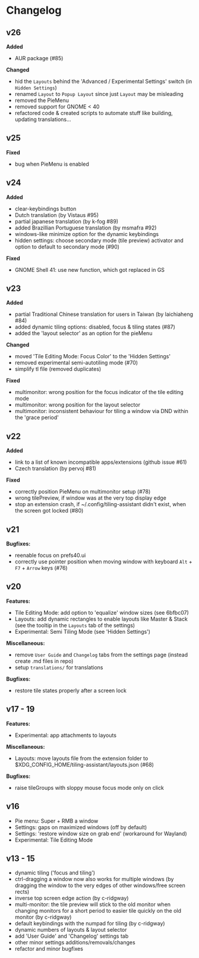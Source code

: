 # Changelog

## v26
**Added**
- AUR package (#85)

**Changed**
- hid the `Layouts` behind the 'Advanced / Experimental Settings' switch (in `Hidden Settings`)
- renamed `Layout` to `Popup Layout` since just `Layout` may be misleading
- removed the PieMenu
- removed support for GNOME < 40
- refactored code & created scripts to automate stuff like building, updating translations...


## v25
**Fixed**
- bug when PieMenu is enabled


## v24
**Added**
- clear-keybindings button
- Dutch translation (by Vistaus #95)
- partial japanese translation (by k-fog #89)
- added Brazillian Portuguese translation (by msmafra #92)
- windows-like minimize option for the dynamic keybindings
- hidden settings: choose secondary mode (tile preview) activator and option to default to secondary mode (#90)

**Fixed**
- GNOME Shell 41: use new function, which got replaced in GS


## v23
**Added**
- partial Traditional Chinese translation for users in Taiwan (by laichiaheng #84)
- added dynamic tiling options: disabled, focus & tiling states (#87)
- added the 'layout selector' as an option for the pieMenu

**Changed**
- moved 'Tile Editing Mode: Focus Color' to the 'Hidden Settings'
- removed experimental semi-autotiling mode (#70)
- simplify tl file (removed duplicates)

**Fixed**
- multimonitor: wrong position for the focus indicator of the tile editing mode
- multimonitor: wrong position for the layout selector
- multimonitor: inconsistent behaviour for tiling a window via DND within the 'grace period'


## v22
**Added**
- link to a list of known incompatible apps/extensions (github issue #61)
- Czech translation (by pervoj #81)

**Fixed**
- correctly position PieMenu on multimonitor setup (#78)
- wrong tilePreview, if window was at the very top display edge
- stop an extension crash, if ~/.config/tiling-assistant didn't exist, when the screen got locked (#80)


## v21
**Bugfixes:**
- reenable focus on prefs40.ui
- correctly use pointer position when moving window with keyboard `Alt` + `F7` + `Arrow` keys (#76)


## v20
**Features:**
- Tile Editing Mode: add option to 'equalize' window sizes (see 6bfbc07)
- Layouts: add dynamic rectangles to enable layouts like Master & Stack (see the tooltip in the `Layouts` tab of the settings)
- Experimental: Semi Tiling Mode (see 'Hidden Settings')

**Miscellaneous:**
- remove `User Guide` and `Changelog` tabs from the settings page (instead create .md files in repo)
- setup `translations/` for translations

**Bugfixes:**
- restore tile states properly after a screen lock


## v17 - 19
**Features:**
- Experimental: app attachments to layouts

**Miscellaneous:**
- Layouts: move layouts file from the extension folder to $XDG_CONFIG_HOME/tiling-assistant/layouts.json (#68)

**Bugfixes:**
- raise tileGroups with sloppy mouse focus mode only on click


## v16
- Pie menu: Super + RMB a window
- Settings: gaps on maximized windows (off by default)
- Settings: 'restore window size on grab end' (workaround for Wayland)
- Experimental: Tile Editing Mode


## v13 - 15
- dynamic tiling ('focus and tiling')
- ctrl-dragging a window now also works for multiple windows (by dragging the window to the very edges of other windows/free screen rects)
- inverse top screen edge action (by c-ridgway)
- multi-monitor: the tile preview will stick to the old monitor when changing monitors for a short period to easier tile quickly on the old monitor (by c-ridgway)
- default keybindings with the numpad for tiling (by c-ridgway)
- dynamic numbers of layouts & layout selector
- add 'User Guide' and 'Changelog' settings tab
- other minor settings additions/removals/changes
- refactor and minor bugfixes
